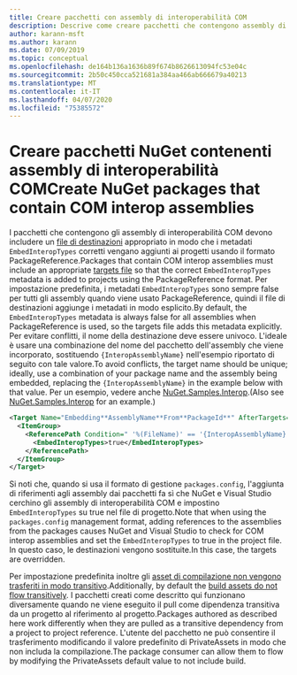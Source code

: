 ```yaml
---
title: Creare pacchetti con assembly di interoperabilità COM
description: Descrive come creare pacchetti che contengono assembly di interoperabilità COM
author: karann-msft
ms.author: karann
ms.date: 07/09/2019
ms.topic: conceptual
ms.openlocfilehash: de164b136a1636b89f674b8626613094fc53e04c
ms.sourcegitcommit: 2b50c450cca521681a384aa466ab666679a40213
ms.translationtype: MT
ms.contentlocale: it-IT
ms.lasthandoff: 04/07/2020
ms.locfileid: "75385572"
---
```

# <a name="create-nuget-packages-that-contain-com-interop-assemblies"></a><span data-ttu-id="34b2e-103">Creare pacchetti NuGet contenenti assembly di interoperabilità COM</span><span class="sxs-lookup"><span data-stu-id="34b2e-103">Create NuGet packages that contain COM interop assemblies</span></span>

<span data-ttu-id="34b2e-104">I pacchetti che contengono gli assembly di interoperabilità COM devono includere un [file di destinazioni](creating-a-package.md#include-msbuild-props-and-targets-in-a-package) appropriato in modo che i metadati `EmbedInteropTypes` corretti vengano aggiunti ai progetti usando il formato PackageReference.</span><span class="sxs-lookup"><span data-stu-id="34b2e-104">Packages that contain COM interop assemblies must include an appropriate [targets file](creating-a-package.md#include-msbuild-props-and-targets-in-a-package) so that the correct `EmbedInteropTypes` metadata is added to projects using the PackageReference format.</span></span> <span data-ttu-id="34b2e-105">Per impostazione predefinita, i metadati `EmbedInteropTypes` sono sempre false per tutti gli assembly quando viene usato PackageReference, quindi il file di destinazioni aggiunge i metadati in modo esplicito.</span><span class="sxs-lookup"><span data-stu-id="34b2e-105">By default, the `EmbedInteropTypes` metadata is always false for all assemblies when PackageReference is used, so the targets file adds this metadata explicitly.</span></span> <span data-ttu-id="34b2e-106">Per evitare conflitti, il nome della destinazione deve essere univoco. L'ideale è usare una combinazione del nome del pacchetto dell'assembly che viene incorporato, sostituendo `{InteropAssemblyName}` nell'esempio riportato di seguito con tale valore.</span><span class="sxs-lookup"><span data-stu-id="34b2e-106">To avoid conflicts, the target name should be unique; ideally, use a combination of your package name and the assembly being embedded, replacing the `{InteropAssemblyName}` in the example below with that value.</span></span> <span data-ttu-id="34b2e-107">Per un esempio, vedere anche [NuGet.Samples.Interop](https://github.com/NuGet/Samples/tree/master/NuGet.Samples.Interop).</span><span class="sxs-lookup"><span data-stu-id="34b2e-107">(Also see [NuGet.Samples.Interop](https://github.com/NuGet/Samples/tree/master/NuGet.Samples.Interop) for an example.)</span></span>

```xml
<Target Name="Embedding**AssemblyName**From**PackageId**" AfterTargets="ResolveReferences" BeforeTargets="FindReferenceAssembliesForReferences">
  <ItemGroup>
    <ReferencePath Condition=" '%(FileName)' == '{InteropAssemblyName}' AND '%(ReferencePath.NuGetPackageId)' == '$(MSBuildThisFileName)' ">
      <EmbedInteropTypes>true</EmbedInteropTypes>
    </ReferencePath>
  </ItemGroup>
</Target>
```

<span data-ttu-id="34b2e-108">Si noti che, quando si usa il formato di gestione `packages.config`, l'aggiunta di riferimenti agli assembly dai pacchetti fa sì che NuGet e Visual Studio cerchino gli assembly di interoperabilità COM e impostino `EmbedInteropTypes` su true nel file di progetto.</span><span class="sxs-lookup"><span data-stu-id="34b2e-108">Note that when using the `packages.config` management format, adding references to the assemblies from the packages causes NuGet and Visual Studio to check for COM interop assemblies and set the `EmbedInteropTypes` to true in the project file.</span></span> <span data-ttu-id="34b2e-109">In questo caso, le destinazioni vengono sostituite.</span><span class="sxs-lookup"><span data-stu-id="34b2e-109">In this case, the targets are overridden.</span></span>

<span data-ttu-id="34b2e-110">Per impostazione predefinita inoltre gli [asset di compilazione non vengono trasferiti in modo transitivo](../consume-packages/package-references-in-project-files.md#controlling-dependency-assets).</span><span class="sxs-lookup"><span data-stu-id="34b2e-110">Additionally, by default the [build assets do not flow transitively](../consume-packages/package-references-in-project-files.md#controlling-dependency-assets).</span></span> <span data-ttu-id="34b2e-111">I pacchetti creati come descritto qui funzionano diversamente quando ne viene eseguito il pull come dipendenza transitiva da un progetto al riferimento al progetto.</span><span class="sxs-lookup"><span data-stu-id="34b2e-111">Packages authored as described here work differently when they are pulled as a transitive dependency from a project to project reference.</span></span> <span data-ttu-id="34b2e-112">L'utente del pacchetto ne può consentire il trasferimento modificando il valore predefinito di PrivateAssets in modo che non includa la compilazione.</span><span class="sxs-lookup"><span data-stu-id="34b2e-112">The package consumer can allow them to flow by modifying the PrivateAssets default value to not include build.</span></span>

<a name="creating-the-package"></a>